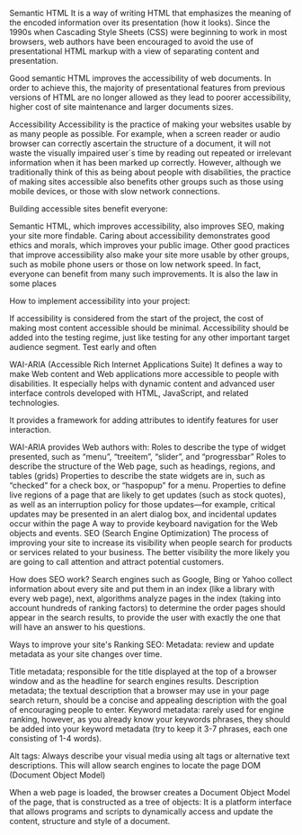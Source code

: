 Semantic HTML
It is a way of writing HTML that emphasizes the meaning of the encoded information over its presentation (how it looks). Since the 1990s when Cascading Style Sheets (CSS) were beginning to work in most browsers, web authors have been encouraged to avoid the use of presentational HTML markup with a view of separating content and presentation. 

Good semantic HTML improves the accessibility of web documents. In order to achieve this, the majority of presentational features from previous versions of HTML are no longer allowed as they lead to poorer accessibility, higher cost of site maintenance and larger documents sizes.  

Accessibility 
Accessibility is the practice of making your websites usable by as many people as possible. 
For example, when a screen reader or audio browser can correctly ascertain the structure of a document, it will not waste the visually impaired user´s time by reading out repeated or irrelevant information when it has been marked up correctly.
However, although we traditionally think of this as being about people with disabilities, the practice of making sites accessible also benefits other groups such as those using mobile devices, or those with slow network connections.

Building accessible sites benefit everyone:

Semantic HTML, which improves accessibility, also improves SEO, making your site more findable.
Caring about accessibility demonstrates good ethics and morals, which improves your public image.
Other good practices that improve accessibility also make your site more usable by other groups, such as mobile phone users or those on low network speed. In fact, everyone can benefit from many such improvements.
It is also the law in some places

How to implement accessibility into your project:

If accessibility is considered from the start of the project, the cost of making most content accessible should be minimal. 
Accessibility should be added into the testing regime, just like testing for any other important target audience segment. Test early and often

WAI-ARIA (Accessible Rich Internet Applications Suite)
It defines a way to make Web content and Web applications more accessible to people with disabilities. It especially helps with dynamic content and advanced user interface controls developed with HTML, JavaScript, and related technologies. 

It provides a framework for adding attributes to identify features for user interaction.

WAI-ARIA provides Web authors with:
Roles to describe the type of widget presented, such as “menu”, “treeitem”, “slider”, and “progressbar”
Roles to describe the structure of the Web page, such as headings, regions, and tables (grids)
Properties to describe the state widgets are in, such as “checked” for a check box, or “haspopup” for a menu.
Properties to define live regions of a page that are likely to get updates (such as stock quotes), as well as an interruption policy for those updates—for example, critical updates may be presented in an alert dialog box, and incidental updates occur within the page
A way to provide keyboard navigation for the Web objects and events.
SEO (Search Engine Optimization)
The process of improving your site to increase its visibility when people search for products or services related to your business. The better visibility the more likely you are going to call attention and attract potential customers. 

How does SEO work? 
Search engines such as Google, Bing or Yahoo collect information about every site and put them in an index (like a library with every web page), next, algorithms analyze pages in the index (taking into account hundreds of ranking factors) to determine the order pages should appear in the search results, to provide the user with exactly the one that will have an answer to his questions. 

Ways to improve your site's Ranking SEO:
Metadata: review and update metadata as your site changes over time.

Title metadata; responsible for the title displayed at the top of a browser window and as the headline for search engines results. 
Description metadata; the textual description that a browser may use in your page search return, should be a concise and appealing description with the goal of encouraging people to enter. 
Keyword metadata: rarely used for engine ranking, however, as you already know your keywords phrases, they should be added into your keyword metadata (try to keep it 3-7 phrases, each one consisting of 1-4 words).

Alt tags:
Always describe your visual media using alt tags or alternative text descriptions. This will allow search engines to locate the page 
DOM (Document Object Model)

When a web page is loaded, the browser creates a Document Object Model of the page, that is constructed as a tree of objects:
It is a platform interface that allows programs and scripts to dynamically access and update the content, structure and style of a document.

